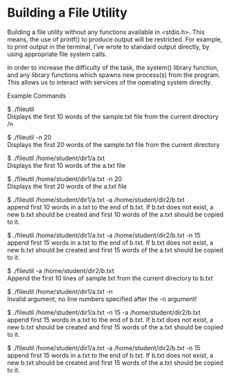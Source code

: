 # Building a File Utility
Building a file utility without any functions available in <stdio.h>. This means, the use of printf() to produce output will be restricted. For example, to print output in the terminal,  I've wrote to standard output directly, by using appropriate file system calls. 

In order to increase the difficulty of the task, the system() library function, and any library functions which spawns new process(s) from the program. This allows us to interact with services of the operating system directly. 


Example Commands

$ ./fileutil <br />
Displays the first 10 words of the sample.txt file from the current directory /n

$ ./fileutil -n 20 <br />
Displays the first 20 words of the sample.txt file from the current directory

$ ./fileutil /home/student/dir1/a.txt <br />
Displays the first 10 words of the a.txt file

$ ./fileutil /home/student/dir1/a.txt -n 20 <br />
Displays the first 20 words of the a.txt file

$ ./fileutil /home/student/dir1/a.txt -a /home/student/dir2/b.txt <br />
append first 10 words in a.txt to the end of b.txt. If b.txt does not exist, a new b.txt should be created and first 10 words of the a.txt should be copied to it. 

$ ./fileutil /home/student/dir1/a.txt -a /home/student/dir2/b.txt -n 15 <br />
append first 15 words in a.txt to the end of b.txt. If b.txt does not exist, a new b.txt should be created and first 15 words of the a.txt should be copied to it. 

$ ./fileutil -a /home/student/dir2/b.txt <br />
Append the first 10 lines of sample.txt from the current directory to b.txt
 
$ ./fileutil /home/student/dir1/a.txt -n <br />
Invalid argument, no line numbers specified after the -n argument!

$ ./fileutil /home/student/dir1/a.txt -n 15 -a /home/student/dir2/b.txt <br />
append first 15 words in a.txt to the end of b.txt. If b.txt does not exist, a new b.txt should be created and first 15 words of the a.txt should be copied to it.

$ ./fileutil /home/student/dir1/a.txt -a /home/student/dir2/b.txt -n 15 <br />
append first 15 words in a.txt to the end of b.txt. If b.txt does not exist, a new b.txt should be created and first 15 words of the a.txt should be copied to it.


